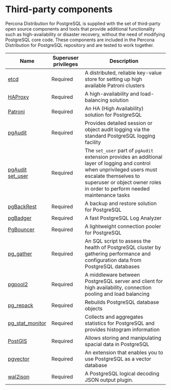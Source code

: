# Third-party components

Percona Distribution for PostgreSQL is supplied with the set of third-party open source components and tools that provide additional functionality such as high-availability or disaster recovery, without the need of modifying PostgreSQL core code. These components are included in the Percona Distribution for PostgreSQL repository and are tested to work together.


| Name | Superuser privileges | Description |
|------|---------------------|-------------|
| [etcd](https://etcd.io/)| Required | A distributed, reliable key-value store for setting up high available Patroni clusters |
| [HAProxy](http://www.haproxy.org/) | Required | A high-availability and load-balancing solution |
| [Patroni](https://patroni.readthedocs.io/en/latest/) | Required | An HA (High Availability) solution for PostgreSQL |
| [pgAudit](https://www.pgaudit.org/) | Required | Provides detailed session or object audit logging via the standard PostgreSQL logging facility |
| [pgAudit set_user](https://github.com/pgaudit/set_user) | Required | The `set_user` part of `pgAudit` extension provides an additional layer of logging and control when unprivileged users must escalate themselves to superuser or object owner roles in order to perform needed maintenance tasks |
| [pgBackRest](https://pgbackrest.org/) | Required | A backup and restore solution for PostgreSQL |
| [pgBadger](https://github.com/darold/pgbadger) | Required | A fast PostgreSQL Log Analyzer |
| [PgBouncer](https://www.pgbouncer.org/) | Required | A lightweight connection pooler for PostgreSQL |
| [pg_gather](https://github.com/jobinau/pg_gather) | Required | An SQL script to assess the health of PostgreSQL cluster by gathering performance and configuration data from PostgreSQL databases |
| [pgpool2](https://www.pgpool.net/mediawiki/index.php/Main_Page) | Required | A middleware between PostgreSQL server and client for high availability, connection pooling and load balancing |
| [pg_repack](https://github.com/reorg/pg_repack) | Required | Rebuilds PostgreSQL database objects |
| [pg_stat_monitor](https://github.com/percona/pg_stat_monitor) | Required | Collects and aggregates statistics for PostgreSQL and provides histogram information |
| [PostGIS](http://postgis.net/) | Required | Allows storing and manipulating spacial data in PostgreSQL |
|[pgvector](https://github.com/pgvector/pgvector)| Required | An  extension that enables you to use PostgreSQL as a vector database|
|[wal2json](https://github.com/eulerto/wal2json)|Required| A PostgreSQL logical decoding JSON output plugin.|